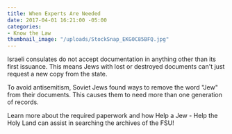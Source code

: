 ```yaml
---
title: When Experts Are Needed
date: 2017-04-01 16:21:00 -05:00
categories:
- Know the Law
thumbnail_image: "/uploads/StockSnap_EKG0C85BFQ.jpg"
---
```


​Israeli consulates do not accept documentation in anything other than its first issuance. This means Jews with lost or destroyed documents can't just request a new copy from the state.

To avoid antisemitism, Soviet Jews found ways to remove the word "Jew" from their documents.  This causes them to need more than one generation of records.

Learn more about the required paperwork and how Help a Jew - Help the Holy Land can assist in searching the archives of the FSU!
